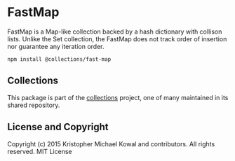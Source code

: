 # FastMap

FastMap is a Map-like collection backed by a hash dictionary with collison
lists.
Unlike the Set collection, the FastMap does not track order of insertion nor
guarantee any iteration order.

```
npm install @collections/fast-map
```

## Collections

This package is part of the [collections][] project, one of many maintained in
its shared repository.

[collections]: https://github.com/kriskowal/collections

## License and Copyright

Copyright (c) 2015 Kristopher Michael Kowal and contributors.
All rights reserved.
MIT License
